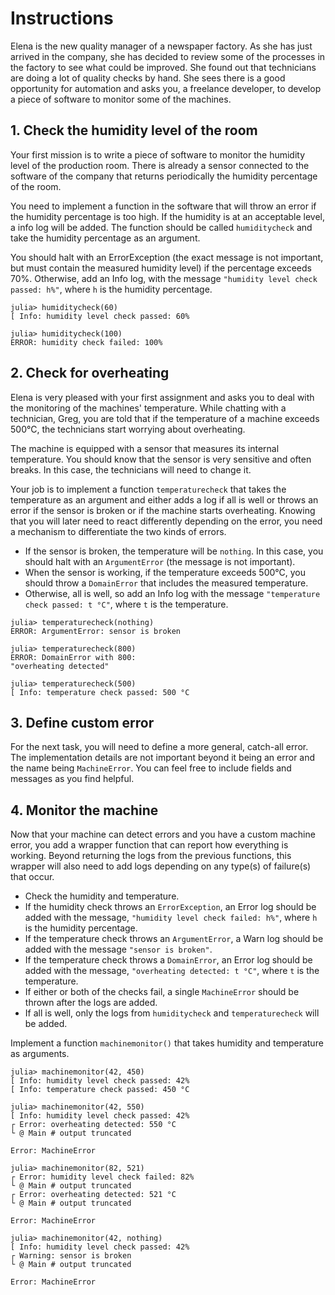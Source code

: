 # Instructions

Elena is the new quality manager of a newspaper factory. 
As she has just arrived in the company, she has decided to review some of the processes in the factory to see what could be improved. 
She found out that technicians are doing a lot of quality checks by hand. She sees there is a good opportunity for automation and asks you, a freelance developer, to develop a piece of software to monitor some of the machines.

## 1. Check the humidity level of the room

Your first mission is to write a piece of software to monitor the humidity level of the production room. There is already a sensor connected to the software of the company that returns periodically the humidity percentage of the room.

You need to implement a function in the software that will throw an error if the humidity percentage is too high.
If the humidity is at an acceptable level, a info log will be added.
The function should be called `humiditycheck` and take the humidity percentage as an argument.

You should halt with an ErrorException (the exact message is not important, but must contain the measured humidity level) if the percentage exceeds 70%. 
Otherwise, add an Info log, with the message `"humidity level check passed: h%"`, where `h` is the humidity percentage.

```julia-repl
julia> humiditycheck(60)
[ Info: humidity level check passed: 60%
```

```julia-repl
julia> humiditycheck(100)
ERROR: humidity check failed: 100%
```

## 2. Check for overheating

Elena is very pleased with your first assignment and asks you to deal with the monitoring of the machines' temperature.
While chatting with a technician, Greg, you are told that if the temperature of a machine exceeds 500°C, the technicians start worrying about overheating.

The machine is equipped with a sensor that measures its internal temperature.
You should know that the sensor is very sensitive and often breaks.
In this case, the technicians will need to change it.

Your job is to implement a function `temperaturecheck` that takes the temperature as an argument and either adds a log if all is well or throws an error if the sensor is broken or if the machine starts overheating.
Knowing that you will later need to react differently depending on the error, you need a mechanism to differentiate the two kinds of errors.

- If the sensor is broken, the temperature will be `nothing`.
  In this case, you should halt with an `ArgumentError` (the message is not important).
- When the sensor is working, if the temperature exceeds 500°C, you should throw a `DomainError` that includes the measured temperature.
- Otherwise, all is well, so add an Info log with the message `"temperature check passed: t °C"`, where `t` is the temperature.

```julia-repl
julia> temperaturecheck(nothing)
ERROR: ArgumentError: sensor is broken

julia> temperaturecheck(800)
ERROR: DomainError with 800:
"overheating detected"

julia> temperaturecheck(500)
[ Info: temperature check passed: 500 °C
```

## 3. Define custom error

For the next task, you will need to define a more general, catch-all error.
The implementation details are not important beyond it being an error and the name being `MachineError`.
You can feel free to include fields and messages as you find helpful.

## 4. Monitor the machine

Now that your machine can detect errors and you have a custom machine error, you add a wrapper function that can report how everything is working.
Beyond returning the logs from the previous functions, this wrapper will also need to add logs depending on any type(s) of failure(s) that occur.

- Check the humidity and temperature.
- If the humidity check throws an `ErrorException`, an Error log should be added with the message, `"humidity level check failed: h%"`, where `h` is the humidity percentage.
- If the temperature check throws an `ArgumentError`, a Warn log should be added with the message `"sensor is broken"`.
- If the temperature check throws a `DomainError`, an Error log should be added with the message, `"overheating detected: t °C"`, where `t` is the temperature.
- If either or both of the checks fail, a single `MachineError` should be thrown after the logs are added.
- If all is well, only the logs from `humiditycheck` and `temperaturecheck` will be added.

Implement a function `machinemonitor()` that takes humidity and temperature as arguments.

```julia-repl
julia> machinemonitor(42, 450)
[ Info: humidity level check passed: 42%
[ Info: temperature check passed: 450 °C

julia> machinemonitor(42, 550)
[ Info: humidity level check passed: 42%
┌ Error: overheating detected: 550 °C
└ @ Main # output truncated

Error: MachineError

julia> machinemonitor(82, 521)
┌ Error: humidity level check failed: 82%
└ @ Main # output truncated
┌ Error: overheating detected: 521 °C
└ @ Main # output truncated

Error: MachineError

julia> machinemonitor(42, nothing)
[ Info: humidity level check passed: 42%
┌ Warning: sensor is broken
└ @ Main # output truncated

Error: MachineError
```
